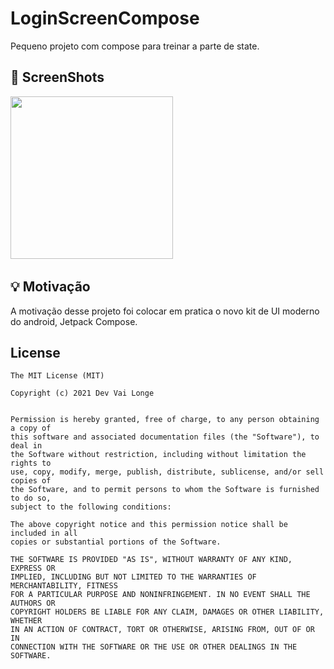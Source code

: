 # LoginScreenCompose
Pequeno projeto com compose para treinar a parte de state.

## :camera_flash: ScreenShots

<img src="https://user-images.githubusercontent.com/26637908/177055160-6912a6ae-69d3-490a-aac2-c9271c6e6657.png" width="260">&emsp;

## :bulb: Motivação

A motivação desse projeto foi colocar em pratica o novo kit de UI moderno do android, Jetpack Compose.

## License

```
The MIT License (MIT)

Copyright (c) 2021 Dev Vai Longe


Permission is hereby granted, free of charge, to any person obtaining a copy of
this software and associated documentation files (the "Software"), to deal in
the Software without restriction, including without limitation the rights to
use, copy, modify, merge, publish, distribute, sublicense, and/or sell copies of
the Software, and to permit persons to whom the Software is furnished to do so,
subject to the following conditions:

The above copyright notice and this permission notice shall be included in all
copies or substantial portions of the Software.

THE SOFTWARE IS PROVIDED "AS IS", WITHOUT WARRANTY OF ANY KIND, EXPRESS OR
IMPLIED, INCLUDING BUT NOT LIMITED TO THE WARRANTIES OF MERCHANTABILITY, FITNESS
FOR A PARTICULAR PURPOSE AND NONINFRINGEMENT. IN NO EVENT SHALL THE AUTHORS OR
COPYRIGHT HOLDERS BE LIABLE FOR ANY CLAIM, DAMAGES OR OTHER LIABILITY, WHETHER
IN AN ACTION OF CONTRACT, TORT OR OTHERWISE, ARISING FROM, OUT OF OR IN
CONNECTION WITH THE SOFTWARE OR THE USE OR OTHER DEALINGS IN THE SOFTWARE.
```


